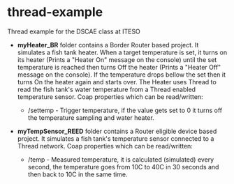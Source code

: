 # thread-example
Thread example for the DSCAE class at ITESO

* __myHeater_BR__ folder contains a Border Router based project. It simulates a fish tank heater. When a target temperature is set, it turns on its heater (Prints a "Heater On" message on the console) until the set temperature is reached then turns Off the heater (Prints a "Heater Off" message on the console). If the temperature drops bellow the set then it turns On the heater again and starts over. The Heater uses Thread to read the fish tank's water temperature from a Thread enabled temperature sensor. Coap properties which can be read/written:
    * /settemp - Trigger temperature, if the value gets set to 0 it turns off the temperature sampling and water heater.


* __myTempSensor_REED__ folder contains a Router eligible device based project. It simulates a fish tank's temperature sensor connected to a Thread network. Coap properties which can be read/written:
    * /temp - Measured temperature, it is calculated (simulated) every second, the temperature goes from 10C to 40C in 30 seconds and then back to 10C in the same time.
